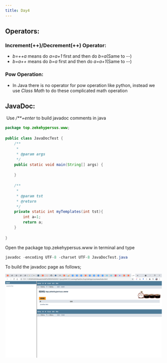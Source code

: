 ```yaml
---
title: Day4
---
```


## Operators:

### Increment(++)/Decrement(++) Operator:

- *b=++a* means do *a=a+1* first and then do *b=a*(Same to --)
- *b=a++* means do *b=a* first and then do *a=a+1*(Same to --)

### Pow Operation:

- In Java there is no operator for pow operation like python, instead we use *Class Math* to do these complicated math operation



## JavaDoc:

​	Use */**+enter* to build javadoc comments in java

```java
package top.zekehypersus.www;

public class JavaDocTest {
    /**
     *
     * @param args
     */
    public static void main(String[] args) {

    }

    /**
     *
     * @param tst
     * @return
     */
    private static int myTemplates(int tst){
        int a=1;
        return a;
    }

}
```

Open the package  top.zekehypersus.www in terminal and type 

```java
javadoc -encoding UTF-8 -charset UTF-8 JavaDocTest.java
```

To build the javadoc page as follows;

![](JAVADOC.png)

